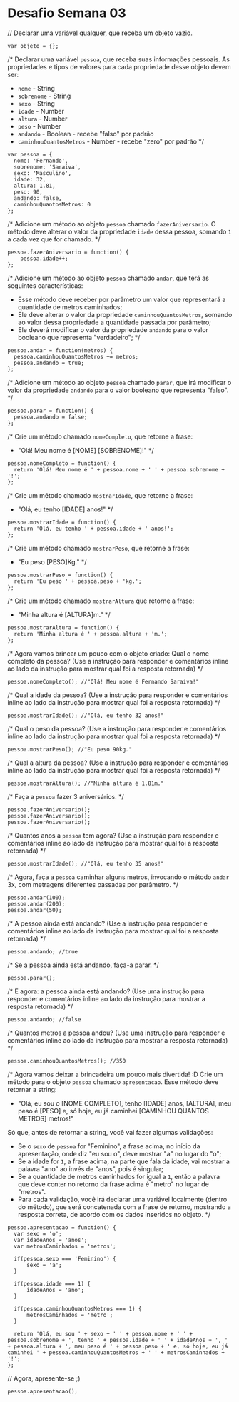 # Desafio Semana 03

// Declarar uma variável qualquer, que receba um objeto vazio.
```
var objeto = {};
```

/*
Declarar uma variável `pessoa`, que receba suas informações pessoais.
As propriedades e tipos de valores para cada propriedade desse objeto devem ser:
- `nome` - String
- `sobrenome` - String
- `sexo` - String
- `idade` - Number
- `altura` - Number
- `peso` - Number
- `andando` - Boolean - recebe "falso" por padrão
- `caminhouQuantosMetros` - Number - recebe "zero" por padrão
*/
```
var pessoa = {
  nome: 'Fernando',
  sobrenome: 'Saraiva',
  sexo: 'Masculino',
  idade: 32,
  altura: 1.81,
  peso: 90,
  andando: false,
  caminhouQuantosMetros: 0
};
```

/*
Adicione um método ao objeto `pessoa` chamado `fazerAniversario`. O método deve
alterar o valor da propriedade `idade` dessa pessoa, somando `1` a cada vez que
for chamado.
*/
```
pessoa.fazerAniversario = function() {
    pessoa.idade++;
};
```

/*
Adicione um método ao objeto `pessoa` chamado `andar`, que terá as seguintes
características:
- Esse método deve receber por parâmetro um valor que representará a quantidade
de metros caminhados;
- Ele deve alterar o valor da propriedade `caminhouQuantosMetros`, somando ao
valor dessa propriedade a quantidade passada por parâmetro;
- Ele deverá modificar o valor da propriedade `andando` para o valor
booleano que representa "verdadeiro";
*/
```
pessoa.andar = function(metros) {
  pessoa.caminhouQuantosMetros += metros;
  pessoa.andando = true;
};
```

/*
Adicione um método ao objeto `pessoa` chamado `parar`, que irá modificar o valor
da propriedade `andando` para o valor booleano que representa "falso".
*/
```
pessoa.parar = function() {
  pessoa.andando = false;
};
```

/*
Crie um método chamado `nomeCompleto`, que retorne a frase:
- "Olá! Meu nome é [NOME] [SOBRENOME]!"
*/
```
pessoa.nomeCompleto = function() {
  return 'Olá! Meu nome é ' + pessoa.nome + ' ' + pessoa.sobrenome + '!';
};
```

/*
Crie um método chamado `mostrarIdade`, que retorne a frase:
- "Olá, eu tenho [IDADE] anos!"
*/
```
pessoa.mostrarIdade = function() {
  return 'Olá, eu tenho ' + pessoa.idade + ' anos!';
};
```

/*
Crie um método chamado `mostrarPeso`, que retorne a frase:
- "Eu peso [PESO]Kg."
*/
```
pessoa.mostrarPeso = function() {
  return 'Eu peso ' + pessoa.peso + 'kg.';
};
```

/*
Crie um método chamado `mostrarAltura` que retorne a frase:
- "Minha altura é [ALTURA]m."
*/
```
pessoa.mostrarAltura = function() {
  return 'Minha altura é ' + pessoa.altura + 'm.';
};
```

/*
Agora vamos brincar um pouco com o objeto criado:
Qual o nome completo da pessoa? (Use a instrução para responder e comentários
inline ao lado da instrução para mostrar qual foi a resposta retornada)
*/
```
pessoa.nomeCompleto(); //"Olá! Meu nome é Fernando Saraiva!"
```

/*
Qual a idade da pessoa? (Use a instrução para responder e comentários
inline ao lado da instrução para mostrar qual foi a resposta retornada)
*/
```
pessoa.mostrarIdade(); //"Olá, eu tenho 32 anos!"
```

/*
Qual o peso da pessoa? (Use a instrução para responder e comentários
inline ao lado da instrução para mostrar qual foi a resposta retornada)
*/
```
pessoa.mostrarPeso(); //"Eu peso 90kg."
```

/*
Qual a altura da pessoa? (Use a instrução para responder e comentários
inline ao lado da instrução para mostrar qual foi a resposta retornada)
*/
```
pessoa.mostrarAltura(); //"Minha altura é 1.81m."
```

/*
Faça a `pessoa` fazer 3 aniversários.
*/
```
pessoa.fazerAniversario();
pessoa.fazerAniversario();
pessoa.fazerAniversario();
```

/*
Quantos anos a `pessoa` tem agora? (Use a instrução para responder e
comentários inline ao lado da instrução para mostrar qual foi a resposta
retornada)
*/
```
pessoa.mostrarIdade(); //"Olá, eu tenho 35 anos!"
```

/*
Agora, faça a `pessoa` caminhar alguns metros, invocando o método `andar` 3x,
com metragens diferentes passadas por parâmetro.
*/
```
pessoa.andar(100);
pessoa.andar(200);
pessoa.andar(50);
```

/*
A pessoa ainda está andando? (Use a instrução para responder e comentários
inline ao lado da instrução para mostrar qual foi a resposta retornada)
*/
```
pessoa.andando; //true
```

/*
Se a pessoa ainda está andando, faça-a parar.
*/
```
pessoa.parar();
```

/*
E agora: a pessoa ainda está andando? (Use uma instrução para responder e
comentários inline ao lado da instrução para mostrar a resposta retornada)
*/
```
pessoa.andando; //false
```

/*
Quantos metros a pessoa andou? (Use uma instrução para responder e comentários
inline ao lado da instrução para mostrar a resposta retornada)
*/
```
pessoa.caminhouQuantosMetros(); //350
```

/*
Agora vamos deixar a brincadeira um pouco mais divertida! :D
Crie um método para o objeto `pessoa` chamado `apresentacao`. Esse método deve
retornar a string:
- "Olá, eu sou o [NOME COMPLETO], tenho [IDADE] anos, [ALTURA], meu peso é [PESO] e, só hoje, eu já caminhei [CAMINHOU QUANTOS METROS] metros!"

Só que, antes de retornar a string, você vai fazer algumas validações:
- Se o `sexo` de `pessoa` for "Feminino", a frase acima, no início da
apresentação, onde diz "eu sou o", deve mostrar "a" no lugar do "o";
- Se a idade for `1`, a frase acima, na parte que fala da idade, vai mostrar a
palavra "ano" ao invés de "anos", pois é singular;
- Se a quantidade de metros caminhados for igual a `1`, então a palavra que
deve conter no retorno da frase acima é "metro" no lugar de "metros".
- Para cada validação, você irá declarar uma variável localmente (dentro do
método), que será concatenada com a frase de retorno, mostrando a resposta
correta, de acordo com os dados inseridos no objeto.
*/
```
pessoa.apresentacao = function() {
  var sexo = 'o';
  var idadeAnos = 'anos';
  var metrosCaminhados = 'metros';

  if(pessoa.sexo === 'Feminino') {
      sexo = 'a';
  }

  if(pessoa.idade === 1) {
      idadeAnos = 'ano';
  }

  if(pessoa.caminhouQuantosMetros === 1) {
      metrosCaminhados = 'metro';
  }

  return 'Olá, eu sou ' + sexo + ' ' + pessoa.nome + ' ' + pessoa.sobrenome + ', tenho ' + pessoa.idade + ' ' + idadeAnos + ', ' + pessoa.altura + ', meu peso é ' + pessoa.peso + ' e, só hoje, eu já caminhei ' + pessoa.caminhouQuantosMetros + ' ' + metrosCaminhados + '!';
};
```

// Agora, apresente-se ;)
```
pessoa.apresentacao();
```